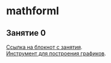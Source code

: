 # mathforml
## Занятие 0

 [Ссылка на блокнот с занятия](https://1drv.ms/u/s!AtKOK2CTXZpFgSj5tbnTFFyWt75T).\
 [Инструмент для построения графиков](https://www.desmos.com/?lang=ru).
 
 
 

